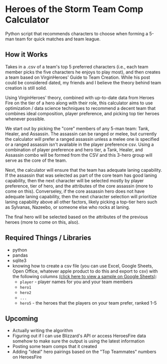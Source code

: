 # Heroes of the Storm Team Comp Calculator #

Python script that recommends characters to choose when forming a 5-man team for quick matches and team league. 

## How it Works ##

Takes in a .csv of a team's top 5 preferred characters (i.e., each team member picks the five characters he enjoys to play most), and then creates a team based on VirginHeroes' Guide to Team Creation. While his post could be considered dated, my friends and I believe the theory behind team creation is still solid. 

Using VirginHeroes' theory, combined with up-to-date data from Heroes Fire on the tier of a hero along with their role, this calculator aims to use optimization / data science techniques to recommend a decent team that combines ideal composition, player preference, and picking top tier heroes whenever possible. 

We start out by picking the "core" members of any 5-man team: Tank, Healer, and Assassin. The assassin can be ranged or melee, but currently the calculator will prefer a ranged assassin unless a melee one is specified or a ranged assassin isn't available in the player preference csv. Using a combination of player preference and hero tier, a Tank, Healer, and Assassin combo will be formed from the CSV and this 3-hero group will serve as the core of the team.

Next, the calculator will ensure that the team has adequate laning capability. If the assassin that was selected as part of the core team has good laning capability, then the next character will be selected mostly by player preference, tier of hero, and the attributes of the core assassin (more to come on this). Converseley, if the core assassin hero does not have adequate laning capability, then the next character selection will prioritize laning capability above all other factors, likely picking a top-tier hero such as Sylvanas, Nazeebo, or someone else who rocks at laning.

The final hero will be selected based on the attributes of the previous heroes (more to come on this, also).

## Required Things / Libraries ##
* python
* pandas
* sqlite3
* knowing how to create a csv file (you can use Excel, Google Sheets, Open Office, whatever apple product to do this and export to csv) with the following columns <a href="https://docs.google.com/spreadsheets/d/1bUMx7QqzBAutBXNB0wlhzaAO2esWF6Th8iTeDUbPaOw/edit#gid=0" target="_blank">(click here to view a sample on Google Sheets)</a>:
	* `player` - player names for you and your team members
	* `hero1`
	* `hero2`
	* `...`
	* `hero5` - the heroes that the players on your team prefer, ranked 1-5

## Upcoming ##
* Actually writing the algorithm
* Figuring out if I can use Blizzard's API or access HeroesFire data somehow to make sure the output is using the latest information
* Posting some team comps that it created
* Adding "ideal" hero pairings based on the "Top Teammates" numbers on HeroesFire


